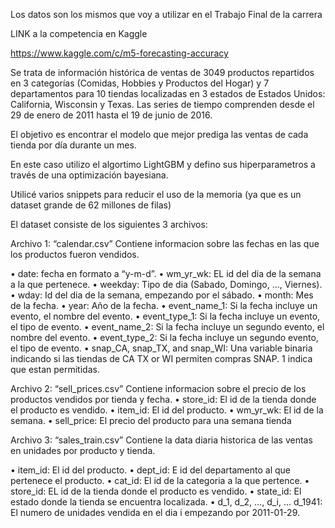 Los datos son los mismos que voy a utilizar en el Trabajo Final de la carrera

LINK a la competencia en Kaggle

https://www.kaggle.com/c/m5-forecasting-accuracy

Se trata de información histórica de ventas de 3049 productos repartidos en 3 categorías (Comidas, Hobbies y Productos del Hogar) y 7 departamentos para 10 tiendas localizadas en 3 estados de Estados Unidos: California, Wisconsin y Texas. Las series de tiempo comprenden desde el 29 de enero de 2011 hasta el 19 de junio de 2016.

El objetivo es encontrar el modelo que mejor prediga las ventas de cada tienda por día durante un mes.

En este caso utilizo el algortimo LightGBM y defino sus hiperparametros a través de una optimización bayesiana.

Utilicé varios snippets para reducir el uso de la memoria (ya que es un dataset grande de 62 millones de filas)

El dataset consiste de los siguientes 3 archivos:

Archivo 1: “calendar.csv” 
Contiene informacion sobre las fechas en las que los productos fueron vendidos.

•	date: fecha en formato a “y-m-d”.
•	wm_yr_wk: EL id del dia de la semana a la que pertenece.
•	weekday: Tipo de dia (Sabado, Domingo, …, Viernes).
•	wday: Id del dia de la semana, empezando por el sábado.
•	month: Mes de la fecha.
•	year: Año de la fecha.
•	event_name_1: Si la fecha incluye un evento, el nombre del evento.
•	event_type_1: Si la fecha incluye un evento, el tipo de evento.
•	event_name_2: Si la fecha incluye un segundo evento, el nombre del evento.
•	event_type_2: Si la fecha incluye un segundo evento, el tipo de evento.
•	snap_CA, snap_TX, and snap_WI: Una variable binaria indicando si las tiendas de CA TX or WI permiten compras SNAP. 1 indica que estan permitidas.

Archivo 2: “sell_prices.csv”
Contiene informacion sobre el precio de los productos vendidos por tienda y fecha.
•	store_id: El id de la tienda donde el producto es vendido. 
•	item_id: El id del producto.
•	wm_yr_wk: El id de la semana.
•	sell_price: El precio del producto para una semana tienda

Archivo 3: “sales_train.csv” 
Contiene la data diaria historica de las ventas en unidades por producto y tienda.

•	item_id: El id del producto.
•	dept_id: E id del departamento al que pertenece el producto.
•	cat_id: El id de la categoria a la que pertence.
•	store_id: EL id de la tienda donde el producto es vendido.
•	state_id: El estado donde la tienda se encuentra localizada.
•	d_1, d_2, …, d_i, … d_1941: El numero de unidades vendida en el dia i empezando por 2011-01-29. 

